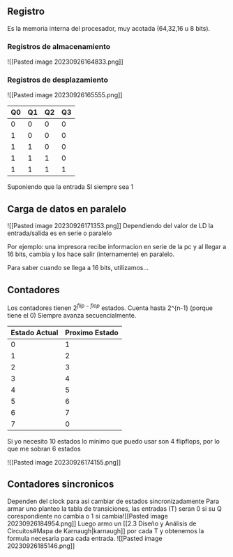 ## Registro
Es la memoria interna del procesador, muy acotada (64,32,16 u 8 bits).
### Registros de almacenamiento
![[Pasted image 20230926164833.png]]

### Registros de desplazamiento
![[Pasted image 20230926165555.png]]

| Q0  | Q1  | Q2  | Q3  |
| --- | --- | --- | --- |
| 0   | 0   | 0   | 0   |
| 1   | 0   | 0   | 0   |
| 1   | 1   | 0   | 0   |
| 1   | 1   | 1   | 0   |
|  1   |   1  |  1   | 1    |

Suponiendo que la entrada SI siempre sea 1

## Carga de datos en paralelo
![[Pasted image 20230926171353.png]]
Dependiendo del valor de LD la entrada/salida es en serie o paralelo

Por ejemplo: una impresora recibe informacion en serie de la pc y al llegar a 16 bits, cambia y los hace salir (internamente) en paralelo.

Para saber cuando se llega a 16 bits, utilizamos...

## Contadores
Los contadores tienen $2^{flip-flop}$ estados. Cuenta hasta 2^{n-1} (porque tiene el 0) Siempre avanza secuencialmente.

| Estado Actual | Proximo Estado |
| ------------- | -------------- |
| 0             | 1              |
| 1             | 2              |
| 2             | 3              |
| 3             | 4              |
| 4             | 5              |
| 5             | 6              |
| 6             | 7              |
| 7             | 0               |

Si yo necesito 10 estados lo minimo que puedo usar son 4 flipflops, por lo que me sobran 6 estados

![[Pasted image 20230926174155.png]]

## Contadores sincronicos
Dependen del clock para asi cambiar de estados sincronizadamente
Para armar uno planteo la tabla de transiciones, las entradas (T) seran 0 si su Q corespondiente no cambia o 1 si cambia![[Pasted image 20230926184954.png]]
Luego armo un [[2.3 Diseño y Análisis de Circuitos#Mapa de Karnaugh|karnaugh]] por cada T y obtenemos la formula necesaria para cada entrada.
![[Pasted image 20230926185146.png]]